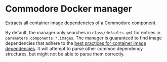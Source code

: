 # Commodore Docker manager

Extracts all container image dependencies of a Commodore component.

By default, the manager only searches in `class/defaults.yml` for entries in `parameters.components.*.images`.
The manager is guaranteed to find image dependencies that adhere to the [best practices for container image dependencies](https://syn.tools/syn/explanations/commodore-components/container-images.html).
It will attempt to parse other common dependency structures, but might not be able to parse them correctly.
